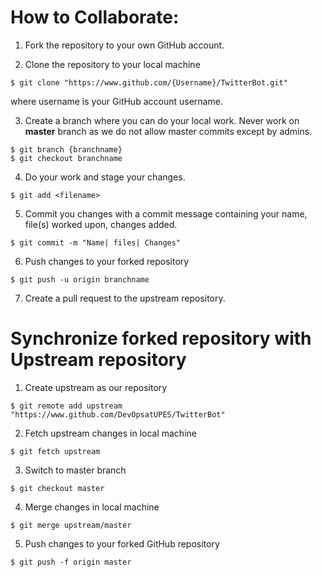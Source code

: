 # How to Collaborate:

1. Fork the repository to your own GitHub account.

2. Clone the repository to your local machine
```
$ git clone "https://www.github.com/{Username}/TwitterBot.git"
```
where username is your GitHub account username.

3. Create a branch where you can do your local work.
Never work on **master** branch as we do not allow master commits except by admins.
```
$ git branch {branchname}
$ git checkout branchname
```

4. Do your work and stage your changes.
```
$ git add <filename>
```

5. Commit you changes with a commit message containing your name, file(s) worked upon, changes added.
```
$ git commit -m "Name| files| Changes"
```

6. Push changes to your forked repository
```
$ git push -u origin branchname
```
7. Create a pull request to the upstream repository.

# Synchronize forked repository with Upstream repository

1. Create upstream as our repository
```
$ git remote add upstream "https://www.github.com/DevOpsatUPES/TwitterBot"
```

2. Fetch upstream changes in local machine
```
$ git fetch upstream
```

3. Switch to master branch
```
$ git checkout master
```

4. Merge changes in local machine
```
$ git merge upstream/master
```

5. Push changes to your forked GitHub repository
```
$ git push -f origin master
```
